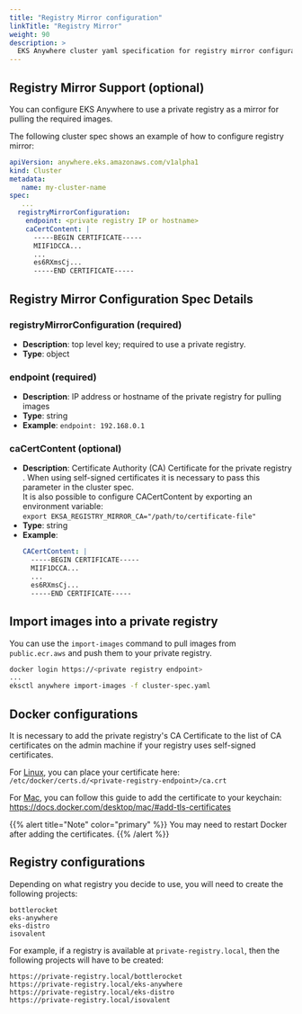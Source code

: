 ```yaml
---
title: "Registry Mirror configuration"
linkTitle: "Registry Mirror"
weight: 90
description: >
  EKS Anywhere cluster yaml specification for registry mirror configuration
---
```


## Registry Mirror Support (optional)
You can configure EKS Anywhere to use a private registry as a mirror for pulling the required images.

The following cluster spec shows an example of how to configure registry mirror:
```yaml
apiVersion: anywhere.eks.amazonaws.com/v1alpha1
kind: Cluster
metadata:
   name: my-cluster-name
spec:
   ...
  registryMirrorConfiguration:
    endpoint: <private registry IP or hostname>
    caCertContent: |
      -----BEGIN CERTIFICATE-----
      MIIF1DCCA...
      ...
      es6RXmsCj...
      -----END CERTIFICATE-----  
```
## Registry Mirror Configuration Spec Details
### __registryMirrorConfiguration__ (required)
* __Description__: top level key; required to use a private registry.
* __Type__: object

### __endpoint__ (required)
* __Description__: IP address or hostname of the private registry for pulling images
* __Type__: string
* __Example__: ```endpoint: 192.168.0.1```
### __caCertContent__ (optional)
* __Description__: Certificate Authority (CA) Certificate for the private registry . When using 
  self-signed certificates it is necessary to pass this parameter in the cluster spec.<br/>
  It is also possible to configure CACertContent by exporting an environment variable:<br/>
  `export EKSA_REGISTRY_MIRROR_CA="/path/to/certificate-file"`
* __Type__: string
* __Example__: <br/>
  ```yaml
  CACertContent: |
    -----BEGIN CERTIFICATE-----
    MIIF1DCCA...
    ...
    es6RXmsCj...
    -----END CERTIFICATE-----
  ```

## Import images into a private registry
You can use the `import-images` command to pull images from `public.ecr.aws` and push them to your
private registry.

```bash
docker login https://<private registry endpoint>
...
eksctl anywhere import-images -f cluster-spec.yaml
```
## Docker configurations
It is necessary to add the private registry's CA Certificate
to the list of CA certificates on the admin machine if your registry uses self-signed certificates.

For [Linux](https://docs.docker.com/engine/security/certificates/), you can place your certificate here: `/etc/docker/certs.d/<private-registry-endpoint>/ca.crt`

For [Mac](https://docs.docker.com/desktop/mac/#add-tls-certificates), you can follow this guide to add the certificate to your keychain: https://docs.docker.com/desktop/mac/#add-tls-certificates

{{% alert title="Note" color="primary" %}}
  You may need to restart Docker after adding the certificates.
{{% /alert %}}

## Registry configurations
Depending on what registry you decide to use, you will need to create the following projects:

```
bottlerocket
eks-anywhere
eks-distro
isovalent
```

For example, if a registry is available at `private-registry.local`, then the following 
projects will have to be created:

```
https://private-registry.local/bottlerocket
https://private-registry.local/eks-anywhere
https://private-registry.local/eks-distro
https://private-registry.local/isovalent
```
